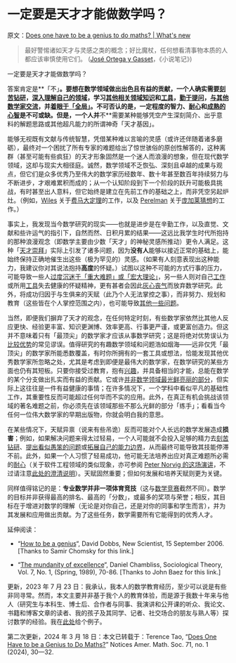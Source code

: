 # 一定要是天才才能做数学吗？

原文：[Does one have to be a genius to do maths? | What's new](https://terrytao.wordpress.com/career-advice/does-one-have-to-be-a-genius-to-do-maths/)

> 最好警惕诸如天才与灵感之类的概念；好比魔杖，任何想看清事物本质的人都应该审慎使用它们。 ([José Ortega y Gasset](http://en.wikipedia.org/wiki/José_Ortega_y_Gasset)，《小说笔记》)

一定要是天才才能做数学吗？

答案肯定是**「不」**。要想在数学领域做出出色且有益的贡献，一个人确实需要[刻苦钻研](https://terrytao.wordpress.com/career-advice/work-hard/)，[深入理解自己的领域](https://terrytao.wordpress.com/career-advice/learn-and-relearn-your-field/)，学习[其他相关领域知识](https://terrytao.wordpress.com/career-advice/dont-be-afraid-to-learn-things-outside-your-field/)和[工具](https://terrytao.wordpress.com/career-advice/learn-the-power-of-other-mathematicians-tools/)，[勤于提问](https://terrytao.wordpress.com/career-advice/ask-yourself-dumb-questions-and-answer-them/)，[与其他数学家交流](https://terrytao.wordpress.com/career-advice/attend-talks-and-conferences-even-those-not-directly-related-to-your-work/)，并[着眼于「全局」](https://terrytao.wordpress.com/career-advice/think-ahead/)。不可否认的是，一定程度的智力、[耐心](https://terrytao.wordpress.com/career-advice/be-patient/)和[成熟的心智](https://terrytao.wordpress.com/career-advice/be-professional-in-your-work/)是不可或缺。但是，一个人并**不**需要某种能够凭空产生深刻简介、出乎意料的解题思路或其他超凡能力的所谓神奇「天才基因」。

能够无视既有文献与传统智慧，凭借某种难以言喻的灵感（或许还伴随着诸多磨砺），最终对一个困扰了所有专家的难题给出了惊世骇俗的原创性解答的，这种离群（甚至可能有些疯狂）的天才形象固然是一个迷人而浪漫的想象，但在现代数学领域，这却与现实大相径庭。诚然，数学领域不乏恢弘、深刻且卓越的成果与观点，但它们是众多优秀乃至伟大的数学家历经数年、数十年甚至数百年持续努力与不断进步，才艰难累积而成的；从一个认知阶段到下一个阶段的跃升可能极具挑战，有时甚至出人意料，但它始终是建立在先前工作的基础之上，而非凭空另起炉灶。（例如，[Wiles](http://en.wikipedia.org/wiki/Andrew_Wiles) 关于[费马大定理](http://en.wikipedia.org/wiki/Fermat's_last_theorem)的工作，以及 [Perelman](http://en.wikipedia.org/wiki/Grigori_Perelman) 关于[庞加莱猜想](http://en.wikipedia.org/wiki/Poincaré_conjecture)的工作。）

事实上，我发现当今数学研究的现实——也就是进步是在辛勤工作，以及直觉、文献和些许运气的指引下，自然而然、日积月累的结果——这远比我学生时代所抱持的那种浪漫观念（即数学主要由少数「天才」的神秘灵感所推动）更令人满足。这种「[天才崇拜](https://www.discovermagazine.com/mind/the-cult-of-genius)」实际上引发了诸多问题，因为**没有人**能够以接近正常的基础上，能始终保持正确地催生出这些（极为罕见的）灵感。（如果有人刻意表现出这种能力，我建议你对其说法抱持**高度**的怀疑。）试图以这种不可能的方式行事的压力，可能导致一些人[过度沉迷于「重大难题」或「宏大理论」](https://terrytao.wordpress.com/career-advice/dont-prematurely-obsess-on-a-single-big-problem-or-big-theory/)，另一些人则对自己[工作](https://terrytao.wordpress.com/career-advice/be-sceptical-of-your-own-work/)或所用[工具](https://terrytao.wordpress.com/career-advice/learn-the-limitations-of-your-tools/)失去健康的怀疑精神，更有甚者会因此[灰心丧气](https://terrytao.wordpress.com/career-advice/be-patient/)而放弃数学研究。此外，将成功归因于与生俱来的天赋（此乃个人无法掌控之事），而非努力、规划和教育（这些皆在个人掌控范围之内），也可能导致[其他一些问题](http://nymag.com/news/features/27840/)。

当然，即便我们摒弃了天才的观念，在任何特定时刻，有些数学家依然比其他人反应更快、经验更丰富、知识更渊博、效率更高、行事更严谨，或更富创造力。但这并不意味着只有「最顶尖」的数学家才应该从事数学研究；这是将绝对优势误认为[比较优势](http://en.wikipedia.org/wiki/Comparative_advantage)的常见谬误。值得研究的有趣数学领域和问题浩如烟海——远非仅凭「最顶尖」的数学家所能悉数覆盖，有时你所拥有的一套工具或想法，恰能发现其他优秀数学家所忽略之处，尤其是考虑到即便是最伟大的数学家，在数学研究的某些方面也仍有其短板。只要你接受过教育，抱有[兴趣](https://terrytao.wordpress.com/career-advice/enjoy-your-work/)，并具备相当的才能，总能在数学的某个分支做出扎实而有益的贡献。它或许[并非数学领域最光鲜亮丽的部分](https://terrytao.wordpress.com/career-advice/don’t-base-career-decisions-on-glamour-or-fame/)，但实际上这往往是一件有益健康的事情；在许多情况下，一个学科中看似平凡的基础性工作，其重要性反而可能超过任何华而不实的应用。此外，在真正有机会挑战该领域的著名难题之前，你必须先在该领域那些不那么光鲜的部分「练手」；看看当今任何一位伟大数学家的早期出版物，你就会明白我的意思。

在某些情况下，天赋异禀（说来有些吊诡）反而可能对个人长远的数学发展造成**损害**；例如，如果解决问题来得太过轻易，一个人可能就不会投入足够的精力去[刻苦钻研](https://terrytao.wordpress.com/career-advice/work-hard/)、[提出看似愚笨的问题](https://terrytao.wordpress.com/career-advice/ask-yourself-dumb-questions-and-answer-them/)或[拓展自己的能力边界](https://terrytao.wordpress.com/career-advice/continually-aim-just-beyond-your-current-range/)，从而最终可能导致其技能停滞不前。此外，如果一个人习惯了轻易成功，他可能无法培养出应对真正难题所必需的[耐心](https://terrytao.wordpress.com/career-advice/be-patient/)（关于软件工程领域的类似现象，亦可参阅 [Peter Norvig 的这场演讲](https://www.youtube.com/watch?v=DdmyUZCl75s)，不过请注意[此处的澄清说明](https://news.ycombinator.com/item?id=25426329)）。天赋固然重要；但如何发展和培养天赋则更为关键。

同样值得铭记的是：**专业数学并非一项体育竞技**（这与[数学竞赛](https://terrytao.wordpress.com/career-advice/advice-on-mathematics-competitions/)截然不同）。数学的目标并非获得最高的排名、最高的「分数」，或最多的奖项与荣誉；相反，其目标在于增进对数学的理解（无论是对你自己，还是对你的同事和学生而言），并为其发展和应用做出贡献。为了这些任务，数学需要所有它能得到的优秀人才。

延伸阅读：

- “[How to be a genius](http://talentdevelop.com/articles/HTBAG.html)“, David Dobbs, New Scientist, 15 September 2006. [Thanks to Samir Chomsky for this link.]

- “[The mundanity of excellence](https://www.jstor.org/stable/202063)“, Daniel Chambliss, Sociological Theory, Vol. 7, No. 1, (Spring, 1989), 70-86. [Thanks to John Baez for this link.]

更新，2023 年 7 月 23 日：我承认，我本人的数学教育经历，至少可以说是有些非同寻常。然而，本文主要并非基于我个人的教育体验，而是源于我数十年来与他人（研究生与本科生、博士后、合作者与同事、我演讲和公开课的听众、我论文、书籍和博客文章的读者、我的孩子及其同学、记者、社交场合的朋友与熟人等）探讨数学的经验。我在[此处](https://mathstodon.xyz/@tao/110741578228485879)给个例子。

第二次更新，2024 年 3 月 18 日：本文已转载于：Terence Tao, “[Does One Have to be a Genius to Do Maths?](https://www.ams.org/journals/notices/202401/rnoti-p30.pdf)” Notices Amer. Math. Soc. 71, no. 1 (2024), 30—32.